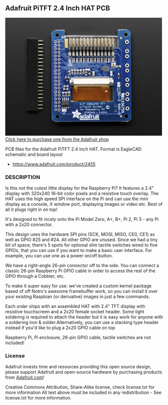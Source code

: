 ## Adafruit PiTFT 2.4 Inch HAT PCB

<a href="http://www.adafruit.com/products/2455"><img src="assets/image.jpg?raw=true" width="500px"><br/>
Click here to purchase one from the Adafruit shop</a>

PCB files for the Adafruit PiTFT 2.4 Inch HAT. Format is EagleCAD schematic and board layout
* https://www.adafruit.com/product/2455

### DESCRIPTION
Is this not the cutest little display for the Raspberry Pi? It features a 2.4" display with 320x240 16-bit color pixels and a resistive touch overlay. The HAT uses the high speed SPI interface on the Pi and can use the mini display as a console, X window port, displaying images or video etc. Best of all it plugs right in on top!

It's designed to fit nicely onto the Pi Model Zero, A+, B+, Pi 2, Pi 3 - any Pi with a 2x20 connector.

This design uses the hardware SPI pins (SCK, MOSI, MISO, CE0, CE1) as well as GPIO #25 and #24. All other GPIO are unused. Since we had a tiny bit of space, there's 5 spots for optional slim tactile switches wired to five GPIOs, that you can use if you want to make a basic user interface. For example, you can use one as a power on/off button.

We have a right-angle 26-pin connector off to the side. You can connect a classic 26-pin Raspberry Pi GPIO cable in order to access the rest of the GPIO through a Cobbler, etc.

To make it super easy for use: we've created a custom kernel package based of off Notro's awesome framebuffer work, so you can install it over your existing Raspbian (or derivative) images in just a few commands.

Each order ships with an assembled HAT with 2.4" TFT display with resistive touchscreen and a 2x20 female socket header. Some light soldering is required to attach the header but it is easy work for anyone with a soldering iron & solder.Alternatively, you can use a stacking type header instead if you'd like to plug a 2x20 GPIO cable on top

Raspberry Pi, Pi enclosure, 26-pin GPIO cable, tactile switches are not included!

### License

Adafruit invests time and resources providing this open source design, please support Adafruit and open-source hardware by purchasing products from [Adafruit.com](https://www.adafruit.com)!

Creative Commons Attribution, Share-Alike license, check license.txt for more information All text above must be included in any redistribution - 
See license.txt for more information.
